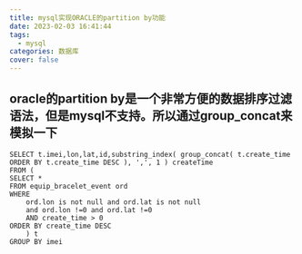 ```yaml
---
title: mysql实现ORACLE的partition by功能
date: 2023-02-03 16:41:44
tags:
  - mysql
categories: 数据库
cover: false
---
```

## oracle的partition by是一个非常方便的数据排序过滤语法，但是mysql不支持。所以通过group_concat来模拟一下
```
SELECT t.imei,lon,lat,id,substring_index( group_concat( t.create_time ORDER BY t.create_time DESC ), ',', 1 ) createTime
FROM (
SELECT *
FROM equip_bracelet_event ord 
WHERE
	ord.lon is not null and ord.lat is not null
	and ord.lon !=0 and ord.lat !=0
	AND create_time > 0 
ORDER BY create_time DESC 
	) t 
GROUP BY imei
```